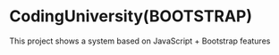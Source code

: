 # CodingUniversity(BOOTSTRAP)
 This project shows a system based on JavaScript + Bootstrap features
